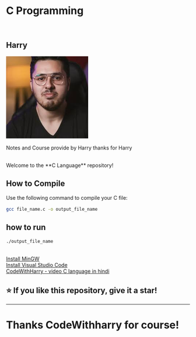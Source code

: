 # C Programming
<br>
<h2>Harry</h2>
<img src="harry.png" alt="Harry">
<br>
<p>Notes and Course provide by Harry thanks for Harry</p>
<br>
Welcome to the **C Language** repository!

## How to Compile
Use the following command to compile your C file:
```bash
gcc file_name.c -o output_file_name
```
## how to run
```bash
./output_file_name
```
<br>
<a href="https://sourceforge.net/projects/mingw/" target="_blank">Install MinGW</a>
<br>
<a href="https://code.visualstudio.com/download">Install Visual Studio Code</a>
<br>
<a href="https://www.youtube.com/watch?v=aZb0iu4uGwA&t=10106s">CodeWithHarry - video C language in  hindi</a>
<br>
<h2>⭐ If you like this repository, give it a star!</h2>
<hr>
<h1>Thanks CodeWithharry for course!</h1>

